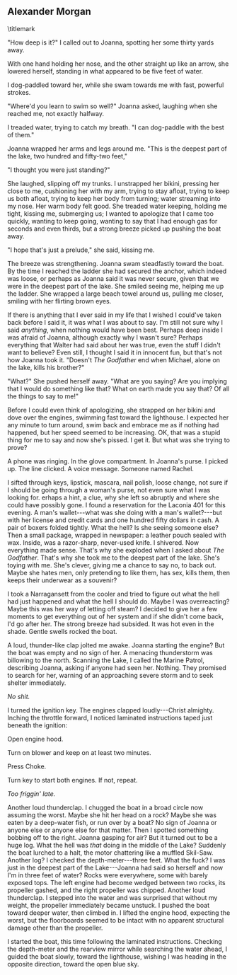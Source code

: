 ## Alexander Morgan
\titlemark

"How deep is it?" I called out to Joanna, spotting her some thirty yards
away.

With one hand holding her nose, and the other straight up like an arrow,
she lowered herself, standing in what appeared to be five feet of water.

I dog-paddled toward her, while she swam towards me with fast, powerful
strokes.

"Where'd you learn to swim so well?" Joanna asked, laughing when she
reached me, not exactly halfway.

I treaded water, trying to catch my breath. "I can dog-paddle with the
best of them."

Joanna wrapped her arms and legs around me. "This is the deepest part of
the lake, two hundred and fifty-two feet,"

"I thought you were just standing?"

She laughed, slipping off my trunks. I unstrapped her bikini, pressing
her close to me, cushioning her with my arm, trying to stay afloat,
trying to keep us both afloat, trying to keep her body from turning;
water streaming into my nose. Her warm body felt good. She treaded water
keeping, holding me tight, kissing me, submerging us; I wanted to
apologize that I came too quickly, wanting to keep going, wanting to say
that I had enough gas for seconds and even thirds, but a strong breeze
picked up pushing the boat away.

"I hope that's just a prelude," she said, kissing me.

The breeze was strengthening. Joanna swam steadfastly toward the boat.
By the time I reached the ladder she had secured the anchor, which
indeed was loose, or perhaps as Joanna said it was never secure, given
that we were in the deepest part of the lake. She smiled seeing me,
helping me up the ladder. She wrapped a large beach towel around us,
pulling me closer, smiling with her flirting brown eyes.

If there is anything that I ever said in my life that I wished I
could've taken back before I said it, it was what I was about to say.
I'm still not sure why I said *anything*, when nothing would have been
best. Perhaps deep inside I was afraid of Joanna, although exactly why I
wasn't sure? Perhaps everything that Walter had said about her was true,
even the stuff I didn't want to believe? Even still, I thought I said it
in innocent fun, but that's not how Joanna took it. "Doesn\'t *The
Godfather* end when Michael, alone on the lake, kills his brother?"

"What?" She pushed herself away. "What are you saying? Are you implying
that I would do something like that? What on earth made you say that? Of
all the things to say to me!"

Before I could even think of apologizing, she strapped on her bikini and
dove over the engines, swimming fast toward the lighthouse. I expected
her any minute to turn around, swim back and embrace me as if nothing
had happened, but her speed seemed to be increasing. OK, that was a
stupid thing for me to say and now she's pissed. I get it. But what was
she trying to prove?

A phone was ringing. In the glove compartment. In Joanna's purse. I
picked up. The line clicked. A voice message. Someone named Rachel.

I sifted through keys, lipstick, mascara, nail polish, loose change, not
sure if I should be going through a woman's purse, not even sure what I
was looking for. erhaps a hint, a clue, why she left so abruptly and
where she could have possibly gone. I found a reservation for the
Laconia 401 for this evening. A man's wallet---what was she doing with a
man's wallet?---but with her license and credit cards and one hundred
fifty dollars in cash. A pair of boxers folded tightly. What the hell?
Is she seeing someone else? Then a small package, wrapped in newspaper:
a leather pouch sealed with wax. Inside, was a razor-sharp, never-used
knife. I shivered. Now everything made sense. That's why she exploded
when I asked about *The Godfather*. That's why she took me to the
deepest part of the lake. She's toying with me. She's clever, giving me
a chance to say no, to back out. Maybe she hates men, only pretending to
like them, has sex, kills them, then keeps their underwear as a
souvenir?

I took a Narragansett from the cooler and tried to figure out what the
hell had just happened and what the hell I should do. Maybe I was
overreacting? Maybe this was her way of letting off steam? I decided to
give her a few moments to get everything out of her system and if she
didn't come back, I'd go after her. The strong breeze had subsided. It
was hot even in the shade. Gentle swells rocked the boat.

A loud, thunder-like clap jolted me awake. Joanna starting the engine?
But the boat was empty and no sign of her. A menacing thunderstorm was
billowing to the north. Scanning the Lake, I called the Marine Patrol,
describing Joanna, asking if anyone had seen her. Nothing. They promised
to search for her, warning of an approaching severe storm and to seek
shelter immediately.

*No shit.*

I turned the ignition key. The engines clapped loudly---Christ almighty.
Inching the throttle forward, I noticed laminated instructions taped
just beneath the ignition:

Open engine hood.

Turn on blower and keep on at least two minutes.

Press Choke.

Turn key to start both engines. If not, repeat.

*Too friggin' late.*

Another loud thunderclap. I chugged the boat in a broad circle now
assuming the worst. Maybe she hit her head on a rock? Maybe she was
eaten by a deep-water fish, or run over by a boat? No sign of Joanna or
anyone else or anyone else for that matter. Then I spotted something
bobbing off to the right. Joanna gasping for air? But it turned out to
be a huge log. What the hell was *that* doing in the middle of the Lake?
Suddenly the boat lurched to a halt, the motor chattering like a muffled
Skil-Saw. Another log? I checked the depth-meter---three feet. What the
fuck? I was just in the deepest part of the Lake---Joanna had said so
herself and now I'm in three feet of water? Rocks were everywhere, some
with barely exposed tops. The left engine had become wedged between two
rocks, its propeller gashed, and the right propeller was chipped.
Another loud thunderclap. I stepped into the water and was surprised
that without my weight, the propeller immediately became unstuck. I
pushed the boat toward deeper water, then climbed in. I lifted the
engine hood, expecting the worst, but the floorboards seemed to be
intact with no apparent structural damage other than the propeller.

I started the boat, this time following the laminated instructions.
Checking the depth-meter and the rearview mirror while searching the
water ahead, I guided the boat slowly, toward the lighthouse, wishing I
was heading in the opposite direction, toward the open blue sky.